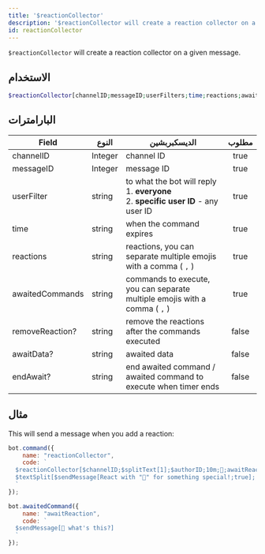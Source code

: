 ```yaml
---
title: '$reactionCollector'
description: '$reactionCollector will create a reaction collector on a given message.'
id: reactionCollector
---
```


`$reactionCollector` will create a reaction collector on a given message.

## الاستخدام

```php
$reactionCollector[channelID;messageID;userFilters;time;reactions;awaitedCommands;removeReaction?;awaitData?;endAwait?]
```

## البارامترات

| Field           | النوع   | الديسكبربشين                                                                                               | مطلوب |
| --------------- | ------- | ---------------------------------------------------------------------------------------------------------- |:-----:|
| channelID       | Integer | channel ID                                                                                                 | true  |
| messageID       | Integer | message ID                                                                                                 | true  |
| userFilter      | string  | to what the bot will reply <br /> 1. **everyone** <br /> 2. **specific user ID** - any user ID | true  |
| time            | string  | when the command expires                                                                                   | true  |
| reactions       | string  | reactions, you can separate multiple emojis with a comma ( `,` )                                           | true  |
| awaitedCommands | string  | commands to execute, you can separate multiple emojis with a comma ( `,` )                                 | true  |
| removeReaction? | string  | remove the reactions after the commands executed                                                           | false |
| awaitData?      | string  | awaited data                                                                                               | false |
| endAwait?       | string  | end awaited command / awaited command to execute when timer ends                                           | false |

## مثال

This will send a message when you add a reaction:

```js
bot.command({
    name: "reactionCollector",
    code: `
  $reactionCollector[$channelID;$splitText[1];$authorID;10m;👀;awaitReaction;;true]
  $textSplit[$sendMessage[React with "👀" for something special!;true]; ]
  `
});

bot.awaitedCommand({
    name: "awaitReaction",
    code: `
  $sendMessage[👀 what's this?]
  `
});
```

